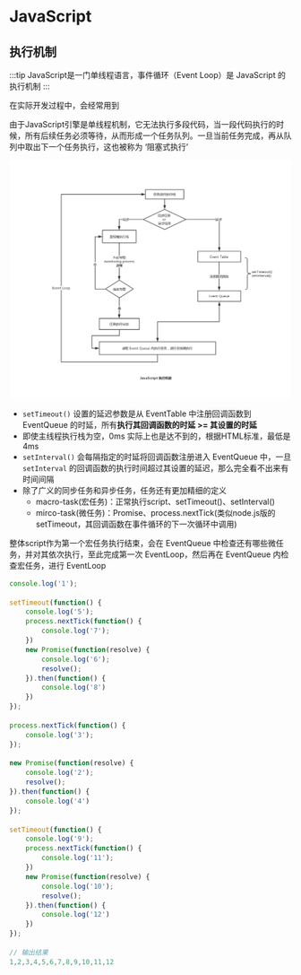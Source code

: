 # JavaScript

## 执行机制

:::tip
JavaScript是一门单线程语言，事件循环（Event Loop）是 JavaScript 的执行机制
:::

在实际开发过程中，会经常用到

由于JavaScript引擎是单线程机制，它无法执行多段代码，当一段代码执行的时候，所有后续任务必须等待，从而形成一个任务队列。一旦当前任务完成，再从队列中取出下一个任务执行，这也被称为 ‘阻塞式执行’

<img src="./assets/eventLoop.png">

- `setTimeout()` 设置的延迟参数是从 EventTable 中注册回调函数到 EventQueue 的时延，所有**执行其回调函数的时延 >= 其设置的时延**
- 即使主线程执行栈为空，0ms 实际上也是达不到的，根据HTML标准，最低是 4ms
- `setInterval()` 会每隔指定的时延将回调函数注册进入 EventQueue 中，一旦 `setInterval` 的回调函数的执行时间超过其设置的延迟，那么完全看不出来有时间间隔
- 除了广义的同步任务和异步任务，任务还有更加精细的定义
	- macro-task(宏任务)：正常执行script、setTimeout()、setInterval()
	- mirco-task(微任务)：Promise、process.nextTick(类似node.js版的setTimeout，其回调函数在事件循环的下一次循环中调用)

整体script作为第一个宏任务执行结束，会在 EventQueue 中检查还有哪些微任务，并对其依次执行，至此完成第一次 EventLoop，然后再在 EventQueue 内检查宏任务，进行 EventLoop

```javascript
console.log('1');

setTimeout(function() {
    console.log('5');
    process.nextTick(function() {
        console.log('7');
    })
    new Promise(function(resolve) {
        console.log('6');
        resolve();
    }).then(function() {
        console.log('8')
    })
});

process.nextTick(function() {
    console.log('3');
});

new Promise(function(resolve) {
    console.log('2');
    resolve();
}).then(function() {
    console.log('4')
});

setTimeout(function() {
    console.log('9');
    process.nextTick(function() {
        console.log('11');
    })
    new Promise(function(resolve) {
        console.log('10');
        resolve();
    }).then(function() {
        console.log('12')
    })
});

// 输出结果
1,2,3,4,5,6,7,8,9,10,11,12
```